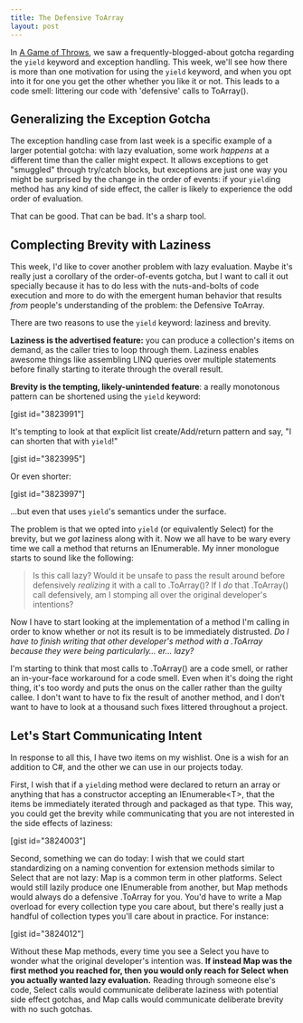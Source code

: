 ```yaml
---
title: The Defensive ToArray
layout: post
---
```


In <a href="http://www.headspring.com/patrick/a-game-of-throws/">A Game of Throws</a>, we saw a frequently-blogged-about gotcha regarding the <code>yield</code> keyword and exception handling.  This week, we'll see how there is more than one motivation for using the <code>yield</code> keyword, and when you opt into it for one you get the other whether you like it or not.  This leads to a code smell: littering our code with 'defensive' calls to ToArray().<!--more--> 

<h2>Generalizing the Exception Gotcha</h2>
The exception handling case from last week is a specific example of a larger potential gotcha: with lazy evaluation, some work <em>happens</em> at a different time than the caller might expect.  It allows exceptions to get "smuggled" through try/catch blocks, but exceptions are just one way you might be surprised by the change in the order of events: if your <code>yield</code>ing method has any kind of side effect, the caller is likely to experience the odd order of evaluation.

That can be good.  That can be bad.  It's a sharp tool.

<h2>Complecting Brevity with Laziness</h2>
This week, I'd like to cover another problem with lazy evaluation.  Maybe it's really just a corollary of the order-of-events gotcha, but I want to call it out specially because it has to do less with the nuts-and-bolts of code execution and more to do with the emergent human behavior that results <em>from</em> people's understanding of the problem: the Defensive ToArray.

There are two reasons to use the <code>yield</code> keyword:  laziness and brevity.

<strong>Laziness is the advertised feature:</strong> you can produce a collection's items on demand, as the caller tries to loop through them.  Laziness enables awesome things like assembling LINQ queries over multiple statements before finally starting to iterate through the overall result.

<strong>Brevity is the tempting, likely-unintended feature</strong>: a really monotonous pattern can be shortened using the <code>yield</code> keyword:

[gist id="3823991"]

It's tempting to look at that explicit list create/Add/return pattern and say, "I can shorten that with <code>yield</code>!"

[gist id="3823995"]

Or even shorter:

[gist id="3823997"]

…but even that uses <code>yield</code>'s semantics under the surface.

The problem is that we opted into <code>yield</code> (or equivalently Select) for the brevity, but we <em>got</em> laziness along with it.  Now we all have to be wary every time we call a method that returns an IEnumerable.  My inner monologue starts to sound like the following:

<blockquote>Is this call lazy?  Would it be unsafe to pass the result around before defensively <em>realizing</em> it with a call to .ToArray()?  If I <em>do</em> that .ToArray() call defensively, am I stomping all over the original developer's intentions?</blockquote>

Now I have to start looking at the implementation of a method I'm calling in order to know whether or not its result is to be immediately distrusted.  <em>Do I have to finish writing that other developer's method with a .ToArray because they were being particularly… er… lazy?</em>

I'm starting to think that most calls to .ToArray() are a code smell, or rather an in-your-face workaround for a code smell.  Even when it's doing the right thing, it's too wordy and puts the onus on the caller rather than the guilty callee.  I don't want to have to fix the result of another method, and I don't want to have to look at a thousand such fixes littered throughout a project.

<h2>Let's Start Communicating Intent</h2>
In response to all this, I have two items on my wishlist.  One is a wish for an addition to C#, and the other we can use in our projects today.

First, I wish that if a <code>yield</code>ing method were declared to return an array or anything that has a constructor accepting an IEnumerable&lt;T&gt;, that the items be immediately iterated through and packaged as that type.  This way, you could get the brevity while communicating that you are not interested in the side effects of laziness:

[gist id="3824003"]

Second, something we can do today: I wish that we could start standardizing on a naming convention for extension methods similar to Select that are not lazy: Map is a common term in other platforms.  Select would still lazily produce one IEnumerable from another, but Map methods would always do a defensive .ToArray for you.  You'd have to write a Map overload for every collection type you care about, but there's really just a handful of collection types you'll care about in practice.  For instance:

[gist id="3824012"]

Without these Map methods, every time you see a Select you have to wonder what the original developer's intention was.  <strong>If instead Map was the first method you reached for, then you would only reach for Select when you actually wanted lazy evaluation.</strong>    Reading through someone else's code, Select calls would communicate deliberate laziness with potential side effect gotchas, and Map calls would communicate deliberate brevity with no such gotchas.